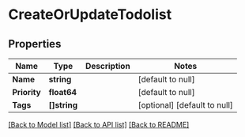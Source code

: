 # CreateOrUpdateTodolist

## Properties
Name | Type | Description | Notes
------------ | ------------- | ------------- | -------------
**Name** | **string** |  | [default to null]
**Priority** | **float64** |  | [default to null]
**Tags** | **[]string** |  | [optional] [default to null]

[[Back to Model list]](../README.md#documentation-for-models) [[Back to API list]](../README.md#documentation-for-api-endpoints) [[Back to README]](../README.md)

